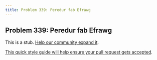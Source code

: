 ```yaml
---
title: Problem 339: Peredur fab Efrawg
---
```

## Problem 339: Peredur fab Efrawg

This is a stub. <a href='https://github.com/freecodecamp/guides/tree/master/src/pages/certifications/coding-interview-prep/project-euler/problem-339-peredur-fab-efrawg/index.md' target='_blank' rel='nofollow'>Help our community expand it</a>.

<a href='https://github.com/freecodecamp/guides/blob/master/README.md' target='_blank' rel='nofollow'>This quick style guide will help ensure your pull request gets accepted</a>.

<!-- The article goes here, in GitHub-flavored Markdown. Feel free to add YouTube videos, images, and CodePen/JSBin embeds  -->
